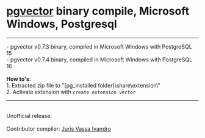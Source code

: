 # [pgvector](https://github.com/pgvector/pgvector) binary compile, Microsoft Windows, Postgresql
<hr>
- pgvector v0.7.3 binary, compiled in Microsoft Windows with PostgreSQL 15 <br>
- pgvector v0.7.4 binary, compiled in Microsoft Windows with PostgreSQL 16
<br><br>
<b>How to's</b>:
<br>
1. Extracted zip file to "[pg_installed folder]\share\extension\"<br>
2. Activate extension with <code>create extension vector</code>
<br>
<hr>
<br>
Unofficial release.
<br><br>
Contributor compiler: <a href="https://github.com/vjivandro">Juris Vassa Ivandro</a>
